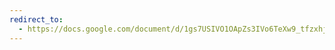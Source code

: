 ```yaml
---
redirect_to:
  - https://docs.google.com/document/d/1gs7USIVO1OApZs3IVo6TeXw9_tfzxhjM2-m--ex4g6o/
---
```

